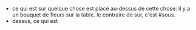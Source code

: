 - ce qui est sur quelque chose est placé au-dessus de cette chose: il y a un bouquet de fleurs sur la table.
  le contraire de sur, c'est #sous.
- dessus, ce qui est